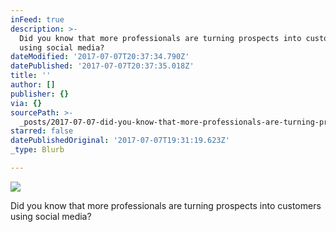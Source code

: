 ```yaml
---
inFeed: true
description: >-
  Did you know that more professionals are turning prospects into customers
  using social media?
dateModified: '2017-07-07T20:37:34.790Z'
datePublished: '2017-07-07T20:37:35.018Z'
title: ''
author: []
publisher: {}
via: {}
sourcePath: >-
  _posts/2017-07-07-did-you-know-that-more-professionals-are-turning-prospects-i.md
starred: false
datePublishedOriginal: '2017-07-07T19:31:19.623Z'
_type: Blurb

---
```

![](https://the-grid-user-content.s3-us-west-2.amazonaws.com/5d79bc42-e613-4dd1-9bb8-57443fac75d4.jpg)

Did you know that more professionals are turning prospects into customers using social media?